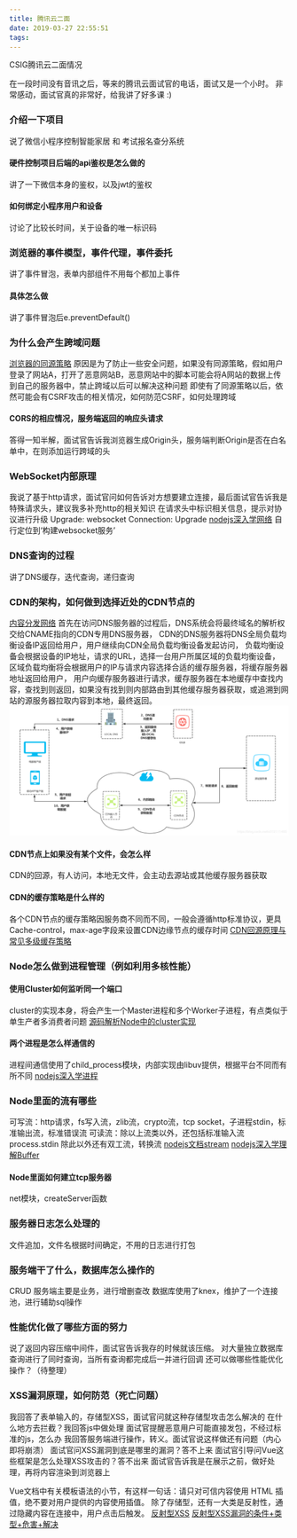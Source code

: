 ```yaml
---
title: 腾讯云二面
date: 2019-03-27 22:55:51
tags:
---
```


CSIG腾讯云二面情况

在一段时间没有音讯之后，等来的腾讯云面试官的电话，面试又是一个小时。
非常感动，面试官真的非常好，给我讲了好多课 :)
<!-- more -->

### 介绍一下项目
说了微信小程序控制智能家居 和 考试报名查分系统
#### 硬件控制项目后端的api鉴权是怎么做的
讲了一下微信本身的鉴权，以及jwt的鉴权
#### 如何绑定小程序用户和设备
讨论了比较长时间，关于设备的唯一标识码


### 浏览器的事件模型，事件代理，事件委托
讲了事件冒泡，表单内部组件不用每个都加上事件
#### 具体怎么做
讲了事件冒泡后e.preventDefault()

### 为什么会产生跨域问题
[浏览器的同源策略](https://developer.mozilla.org/zh-CN/docs/Web/Security/Same-origin_policy)
原因是为了防止一些安全问题，如果没有同源策略，假如用户登录了网站A，打开了恶意网站B，恶意网站中的脚本可能会将A网站的数据上传到自己的服务器中，禁止跨域以后可以解决这种问题
即使有了同源策略以后，依然可能会有CSRF攻击的相关情况，如何防范CSRF，如何处理跨域
#### CORS的相应情况，服务端返回的响应头请求
答得一知半解，面试官告诉我浏览器生成Origin头，服务端判断Origin是否在白名单中，在则添加运行跨域的头


### WebSocket内部原理
我说了基于http请求，面试官问如何告诉对方想要建立连接，最后面试官告诉我是特殊请求头，建议我多补充http的相关知识
在请求头中标识相关信息，提示对协议进行升级
Upgrade: websocket
Connection: Upgrade
[nodejs深入学网络](https://www.jianshu.com/p/0c77d59ec2d0) 自行定位到‘构建websocket服务’


### DNS查询的过程
讲了DNS缓存，迭代查询，递归查询

### CDN的架构，如何做到选择近处的CDN节点的
[内容分发网络](https://baike.baidu.com/item/%E5%86%85%E5%AE%B9%E5%88%86%E5%8F%91%E7%BD%91%E7%BB%9C/4034265)
首先在访问DNS服务器的过程后，DNS系统会将最终域名的解析权交给CNAME指向的CDN专用DNS服务器，
CDN的DNS服务器将DNS全局负载均衡设备IP返回给用户，用户继续向CDN全局负载均衡设备发起访问，
负载均衡设备会根据设备的IP地址，请求的URL，选择一台用户所属区域的负载均衡设备，
区域负载均衡将会根据用户的IP与请求内容选择合适的缓存服务器，将缓存服务器地址返回给用户，
用户向缓存服务器进行请求，缓存服务器在本地缓存中查找内容，查找到则返回，如果没有找到则内部路由到其他缓存服务器获取，或追溯到网站的源服务器拉取内容到本地，最终返回。
![DNS过程图例](https://github.com/MeetzhDing/Meetzhding.github.io/blob/Blog/picture/DNS%E8%BF%87%E7%A8%8B.png?raw=true)

#### CDN节点上如果没有某个文件，会怎么样
CDN的回源，有人访问，本地无文件，会主动去源站或其他缓存服务器获取
#### CDN的缓存策略是什么样的
各个CDN节点的缓存策略因服务商不同而不同，一般会遵循http标准协议，更具Cache-control，max-age字段来设置CDN边缘节点的缓存时间
[CDN回源原理与常见多级缓存策略](https://www.jianshu.com/p/e7751ecb6f21)


### Node怎么做到进程管理（例如利用多核性能）
#### 使用Cluster如何监听同一个端口
cluster的实现本身，将会产生一个Master进程和多个Worker子进程，有点类似于单生产者多消费者问题
[源码解析Node中的cluster实现](https://cnodejs.org/topic/56e84480833b7c8a0492e20c)
#### 两个进程是怎么样通信的
进程间通信使用了child_process模块，内部实现由libuv提供，根据平台不同而有所不同
[nodejs深入学进程](https://www.jianshu.com/p/335a9e101c3f)


### Node里面的流有哪些
可写流：http请求，fs写入流，zlib流，crypto流，tcp socket，子进程stdin，标准输出流，标准错误流
可读流：除以上流类以外，还包括标准输入流process.stdin
除此以外还有双工流，转换流
[nodejs文档stream](http://nodejs.cn/api/stream.html)
[nodejs深入学理解Buffer](https://www.jianshu.com/p/e3f14cdf78f1)

#### Node里面如何建立tcp服务器
net模块，createServer函数


### 服务器日志怎么处理的
文件追加，文件名根据时间确定，不用的日志进行打包


### 服务端干了什么，数据库怎么操作的
CRUD 服务端主要是业务，进行增删查改
数据库使用了knex，维护了一个连接池，进行辅助sql操作


### 性能优化做了哪些方面的努力
说了返回内容压缩中间件，面试官告诉我存的时候就该压缩。
对大量独立数据库查询进行了同时查询，当所有查询都完成后一并进行回调
还可以做哪些性能优化操作？（待整理）


### XSS漏洞原理，如何防范（死亡问题）
我回答了表单输入的，存储型XSS，面试官问就这种存储型攻击怎么解决的
在什么地方去拦截？我回答js中做处理
面试官提醒恶意用户可能直接发包，不经过标准的js，怎么办
我回答服务端进行操作，转义。面试官说这样做还有问题（内心即将崩溃）
面试官问XSS漏洞到底是哪里的漏洞？答不上来
面试官引导问Vue这些框架是怎么处理XSS攻击的？答不出来
面试官告诉我是在展示之前，做好处理，再将内容渲染到浏览器上

Vue文档中有关模板语法的小节，有这样一句话：请只对可信内容使用 HTML 插值，绝不要对用户提供的内容使用插值。
除了存储型，还有一大类是反射性，通过隐藏内容在连接中，用户点击后触发。
[反射型XSS](https://blog.csdn.net/huli870715/article/details/8615473)
[反射型XSS漏洞的条件+类型+危害+解决](https://blog.csdn.net/wuhuagu_wuhuaguo/article/details/79774187)
